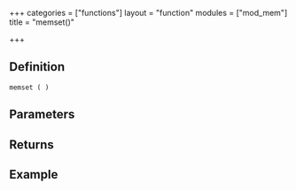 +++
categories = ["functions"]
layout = "function"
modules = ["mod_mem"]
title = "memset()"

+++

## Definition

    memset ( )

## Parameters

## Returns

## Example
